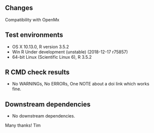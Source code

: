 ## Changes

Compatibility with OpenMx

## Test environments
* OS X 10.13.0, R version 3.5.2
* Win R Under development (unstable) (2018-12-17 r75857)
* 64-bit Linux (Scientific Linux 6), R 3.5.2

## R CMD check results
* No WARNINGs, No ERRORs, One NOTE about a doi link which works fine.

## Downstream dependencies
* No downstream dependencies.

Many thanks!
Tim
